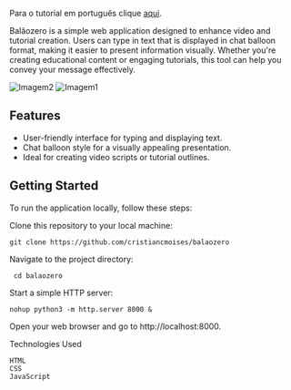 
Para o tutorial em português clique [aqui](https://github.com/cristiancmoises/balaozero/blob/main/README.md).

Balãozero is a simple web application designed to enhance video and tutorial creation. Users can type in text that is displayed in chat balloon format, making it easier to present information visually. Whether you're creating educational content or engaging tutorials, this tool can help you convey your message effectively.

![Imagem2](https://i.imgur.com/u4rFkdS.png)
![Imagem1](https://i.imgur.com/t8wcLhh.png)
## Features
* User-friendly interface for typing and displaying text.
* Chat balloon style for a visually appealing presentation.
* Ideal for creating video scripts or tutorial outlines.

## Getting Started

To run the application locally, follow these steps:

Clone this repository to your local machine:

     
    git clone https://github.com/cristiancmoises/balaozero

Navigate to the project directory:

     cd balaozero

Start a simple HTTP server:
    
    nohup python3 -m http.server 8000 &

Open your web browser and go to http://localhost:8000.

Technologies Used

    HTML
    CSS
    JavaScript
